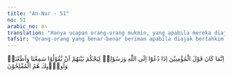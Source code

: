 ```yaml
---
title: "An-Nur - 51"
no: 51
arabic_no: ٥١
translation: "Hanya ucapan orang-orang mukmin, yang apabila mereka diajak kepada Allah dan Rasul-Nya agar Rasul memutuskan (perkara) di antara mereka, mereka berkata, “Kami mendengar, dan kami taat.” Dan mereka itulah orang-orang yang beruntung."
tafsir: "Orang-orang yang benar-benar beriman apabila diajak bertahkim kepada Allah dan Rasul-Nya, mereka tunduk dan patuh menerima putusan, baik putusan itu menguntungkan atau merugikan mereka. Mereka yakin dengan sepenuh hati tidak merasa ragu sedikit pun bahwa putusan itulah yang benar, karena putusan itu adalah putusan Allah dan Rasul-Nya. Tentu putusan siapa lagi yang patut diterima dan dipercayai kebenaran dan keadilannya selain putusan Allah dan Rasul-Nya? Demikianlah sifat-sifat orang-orang yang beriman benar-benar percaya kepada Allah dan Rasul-Nya dan yakin sepenuhnya bahwa Allah Yang Mahabenar dan Mahaadil."
---
```

اِنَّمَا كَانَ قَوْلَ الْمُؤْمِنِيْنَ اِذَا دُعُوْٓا اِلَى اللّٰهِ وَرَسُوْلِهٖ لِيَحْكُمَ بَيْنَهُمْ اَنْ يَّقُوْلُوْا سَمِعْنَا وَاَطَعْنَاۗ وَاُولٰۤىِٕكَ هُمُ الْمُفْلِحُوْنَ 